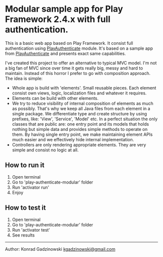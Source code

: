 # Modular sample app for Play Framework 2.4.x with full authentication.

This is a basic web app based on Play Framework. It consist full authentication using [PlayAuthenticate](https://github.com/joscha/play-authenticate) module.
It's based on a sample app from [PlayAuthenticate](https://github.com/joscha/play-authenticate) and presents exact same capabilities.

I've created this project to offer an alternative to typical MVC model. I'm not a big fan of MVC since over time it gets really big, messy and hard to maintain. Instead of this horror I prefer to go with composition approach. The idea is simple:
- Whole app is build with 'elements'. Small reusable pieces. Each element consist own views, logic, localization files and whatever it requires.
- Elements can be build with other elements.
- We try to reduce visibility of internal composition of elements as much as possibly. That's why we keep all Java files from each element in a single package. We differentiate type and create structure by using prefixes, like: 'View', 'Service', 'Model' etc. In a perfect situation the only classes that are public are: one entry point and its models that holds nothing but simple data and provides simple methods to operate on them. By having single entry point, we make maintaining element APIs much easier and we effectively hide internal implementation.
- Controllers are only rendering appropriate elements. They are very simple and consist no logic at all.

## How to run it
1. Open terminal
2. Go to 'play-authenticate-modular' folder
3. Run 'activator run'
4. Enjoy

## How to test it
1. Open terminal
2. Go to 'play-authenticate-modular' folder
3. Run 'activator test'
4. See results

---

Author: Konrad Gadzinowski <kgadzinowski@gmail.com>